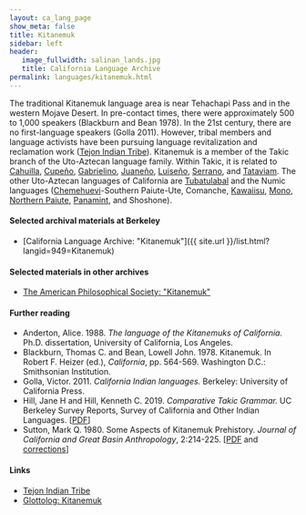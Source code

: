 ```yaml
---
layout: ca_lang_page
show_meta: false
title: Kitanemuk
sidebar: left
header:
   image_fullwidth: salinan_lands.jpg
   title: California Language Archive
permalink: languages/kitanemuk.html
---
```


The traditional Kitanemuk language area is near Tehachapi Pass and in the western Mojave Desert. In pre-contact times, there were approximately 500 to 1,000 speakers (Blackburn and Bean 1978). In the 21st century, there are no first-language speakers (Golla 2011). However, tribal members and language activists have been pursuing language revitalization and reclamation work ([Tejon Indian Tribe](https://www.tejonindiantribe.com/goals/)). Kitanemuk is a member of the Takic branch of the Uto-Aztecan language family. Within Takic, it is related to [Cahuilla](cahuilla.html), [Cupeño](cupeno.html), [Gabrielino](gabrielino.html), [Juaneño](juaneno.html), [Luiseño](luiseno.html), [Serrano](serrano.html), and [Tataviam](tataviam.html). The other Uto-Aztecan languages of California are [Tubatulabal](tubatulabal.html) and the Numic languages ([Chemehuevi](chemehuevi.html)-Southern Paiute-Ute, Comanche, [Kawaiisu](kawaiisu.html), [Mono](mono.html), [Northern Paiute](northern-paiute.html), [Panamint](panamint.html), and Shoshone).

#### Selected archival materials at Berkeley

* [California Language Archive: "Kitanemuk"]({{ site.url }}/list.html?langid=949=Kitanemuk)

#### Selected materials in other archives

* [The American Philosophical Society: "Kitanemuk"](https://indigenousguide.amphilsoc.org/search?f%5B0%5D=guide_language_content_title%3AKitanemuk)

#### Further reading

* Anderton, Alice. 1988. *The language of the Kitanemuks of California.* Ph.D. dissertation, University of California, Los Angeles.
* Blackburn, Thomas C. and Bean, Lowell John. 1978. Kitanemuk. In Robert F. Heizer (ed.), *California*, pp. 564-569. Washington D.C.: Smithsonian Institution.
* Golla, Victor. 2011. *California Indian languages.* Berkeley: University of California Press.
* Hill, Jane H and Hill, Kenneth C. 2019. *Comparative Takic Grammar.* UC Berkeley Survey Reports, Survey of California and Other Indian Languages.
[[PDF](https://escholarship.org/uc/item/6tr732gg)]
* Sutton, Mark Q. 1980. Some Aspects of Kitanemuk Prehistory. *Journal of California and Great Basin Anthropology*, 2:214-225.
[[PDF](https://www.jstor.org/stable/27825027?seq=1#metadata_info_tab_contents) and [corrections](https://escholarship.org/uc/item/8fs3j4w3)]

#### Links

* [Tejon Indian Tribe](https://www.tejonindiantribe.com/)
* [Glottolog: Kitanemuk](https://glottolog.org/resource/languoid/id/kita1252)

